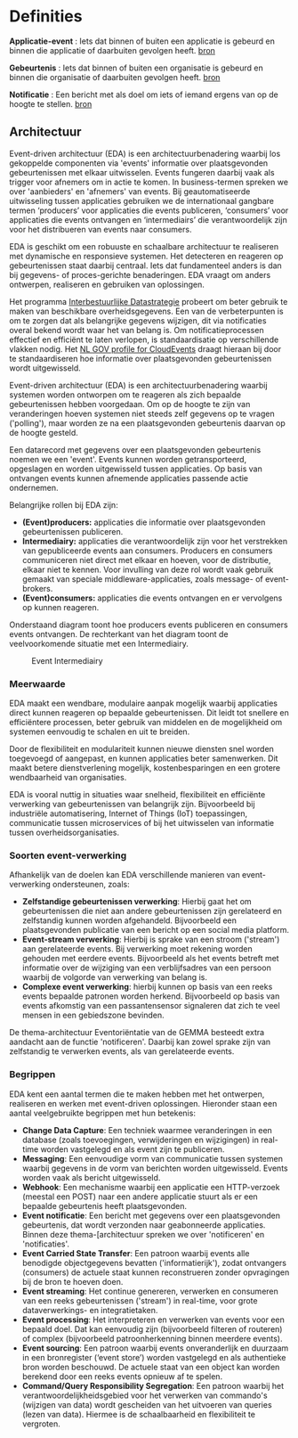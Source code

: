 
# Definities

**Applicatie-event** : Iets dat binnen of buiten een applicatie is gebeurd en binnen die applicatie of daarbuiten gevolgen heeft. [bron](https://www.gemmaonline.nl/wiki/Id-9e48d727-8af0-4007-ac4e-5a27c0738f85)

**Gebeurtenis** : Iets dat binnen of buiten een organisatie is gebeurd en binnen die organisatie of daarbuiten gevolgen heeft. [bron](https://www.gemmaonline.nl/wiki/Id-a79cbfcb-6c58-4793-9fc9-4401a4c7aaf7)

**Notificatie** : Een bericht met als doel om iets of iemand ergens van op de hoogte te stellen. [bron](https://www.gemmaonline.nl/wiki/Id-08a2be25-75aa-4523-b29c-d4bfadeaa2cf)

## Architectuur

Event-driven architectuur (EDA) is een architectuurbenadering waarbij los gekoppelde componenten via 'events' informatie over plaatsgevonden gebeurtenissen met elkaar uitwisselen. Events fungeren daarbij vaak als trigger voor afnemers om in actie te komen. In business-termen spreken we over 'aanbieders' en 'afnemers' van events. Bij geautomatiseerde uitwisseling tussen applicaties gebruiken we de internationaal gangbare termen ‘producers’ voor applicaties die events publiceren, ‘consumers’ voor applicaties die events ontvangen en ‘intermediairs’ die verantwoordelijk zijn voor het distribueren van events naar consumers.

EDA is geschikt om een robuuste en schaalbare architectuur te realiseren met dynamische en responsieve systemen. Het detecteren en reageren op gebeurtenissen staat daarbij centraal. Iets dat fundamenteel anders is dan bij gegevens- of proces-gerichte benaderingen. EDA vraagt om anders ontwerpen, realiseren en gebruiken van oplossingen.

Het programma [Interbestuurlijke Datastrategie](https://www.digitaleoverheid.nl/interbestuurlijke-datastrategie/) probeert om beter gebruik te maken van beschikbare overheidsgegevens. Een van de verbeterpunten is om te zorgen dat als belangrijke gegevens wijzigen, dit via notificaties overal bekend wordt waar het van belang is. Om notificatieprocessen effectief en efficiënt te laten verlopen, is standaardisatie op verschillende vlakken nodig. Het [NL GOV profile for CloudEvents](https://www.logius.nl/domeinen/gegevensuitwisseling/nl-gov-profile-cloudevents/wat-nl-gov-profile-cloudevents) draagt hieraan bij door te standaardiseren hoe informatie over plaatsgevonden gebeurtenissen wordt uitgewisseld.

Event-driven architectuur (EDA) is een architectuurbenadering waarbij systemen worden ontworpen om te reageren als zich bepaalde gebeurtenissen hebben voorgedaan. Om op de hoogte te zijn van veranderingen hoeven systemen niet steeds zelf gegevens op te vragen ('polling'), maar worden ze na een plaatsgevonden gebeurtenis daarvan op de hoogte gesteld.

Een datarecord met gegevens over een plaatsgevonden gebeurtenis noemen we een 'event'. Events kunnen worden getransporteerd, opgeslagen en worden uitgewisseld tussen applicaties. Op basis van ontvangen events kunnen afnemende applicaties passende actie ondernemen.

Belangrijke rollen bij EDA zijn:

- **(Event)producers:** applicaties die informatie over plaatsgevonden gebeurtenissen publiceren.
- **Intermediairy:** applicaties die verantwoordelijk zijn voor het verstrekken van gepubliceerde events aan consumers. Producers en consumers communiceren niet direct met elkaar en hoeven, voor de distributie, elkaar niet te kennen. Voor invulling van deze rol wordt vaak gebruik gemaakt van speciale middleware-applicaties, zoals message- of event-brokers.
- **(Event)consumers:** applicaties die events ontvangen en er vervolgens op kunnen reageren.

Onderstaand diagram toont hoe producers events publiceren en consumers events ontvangen. De rechterkant van het diagram toont de veelvoorkomende situatie met een Intermediairy.

<figure>
  <object data="../../media/Event-driven_architectuur_1.png" type="image/png" id="eda"></object>
  <figcaption>Event Intermediairy</figcaption>
</figure>

### Meerwaarde

EDA maakt een wendbare, modulaire aanpak mogelijk waarbij applicaties direct kunnen reageren op bepaalde gebeurtenissen. Dit leidt tot  snellere en efficiëntere processen, beter gebruik van middelen en de  mogelijkheid om systemen eenvoudig te schalen en uit te breiden.

Door de flexibiliteit en modulariteit kunnen nieuwe diensten snel worden  toegevoegd of aangepast, en kunnen applicaties beter samenwerken. Dit  maakt betere dienstverlening mogelijk, kostenbesparingen en een grotere  wendbaarheid van organisaties.

EDA is vooral nuttig in situaties waar  snelheid, flexibiliteit en efficiënte verwerking van gebeurtenissen van  belangrijk zijn. Bijvoorbeeld bij industriële automatisering, Internet  of Things (IoT) toepassingen, communicatie tussen microservices of bij  het uitwisselen van informatie tussen overheidsorganisaties.

### Soorten event-verwerking

Afhankelijk van de doelen kan EDA verschillende manieren van event-verwerking ondersteunen, zoals:

- **Zelfstandige gebeurtenissen verwerking**: Hierbij gaat het om  gebeurtenissen die niet aan andere gebeurtenissen zijn gerelateerd en  zelfstandig kunnen worden afgehandeld. Bijvoorbeeld een plaatsgevonden  publicatie van een bericht op een social media platform.
- **Event-stream verwerking**:  Hierbij is sprake van een stroom  ('stream') aan gerelateerde events. Bij verwerking moet rekening worden  gehouden met eerdere events. Bijvoorbeeld als het events betreft met informatie over de wijziging van een verblijfsadres van een persoon waarbij de volgorde van verwerking van belang is.
- **Complexe event verwerking**: hierbij kunnen op basis van een reeks  events bepaalde patronen worden herkend. Bijvoorbeeld op basis van  events afkomstig van een passantensensor signaleren dat zich te veel  mensen in een gebiedszone bevinden.

De thema-architectuur Eventoriëntatie van de GEMMA besteedt extra aandacht aan de functie 'notificeren'.  Daarbij kan zowel sprake zijn van zelfstandig te verwerken events, als  van gerelateerde events.

### Begrippen

EDA kent een aantal termen die te maken hebben met het ontwerpen,  realiseren en werken met event-driven oplossingen. Hieronder staan een  aantal veelgebruikte begrippen met hun betekenis:

- **Change Data Capture**: Een techniek waarmee veranderingen in een database (zoals  toevoegingen, verwijderingen en wijzigingen) in real-time worden  vastgelegd en als event zijn te publiceren.
- **Messaging**: Een eenvoudige vorm van communicatie tussen systemen  waarbij gegevens in de vorm van berichten worden uitgewisseld. Events  worden vaak als bericht uitgewisseld.
- **Webhook**: Een mechanisme waarbij een applicatie een HTTP-verzoek (meestal een POST) naar een andere applicatie stuurt als er een bepaalde gebeurtenis heeft plaatsgevonden.
- **Event notificatie**: Een bericht met gegevens over een plaatsgevonden gebeurtenis, dat wordt verzonden naar geabonneerde applicaties. Binnen deze thema-[architectuur spreken we over 'notificeren' en 'notificaties'.
- **Event Carried State Transfer**: Een patroon waarbij events alle benodigde objectgegevens bevatten  ('informatierijk'), zodat ontvangers (consumers) de actuele staat kunnen reconstrueren zonder opvragingen bij de bron te hoeven doen.
- **Event streaming**: Het continue genereren, verwerken en consumeren van een reeks gebeurtenissen ('stream') in real-time, voor grote  dataverwerkings- en integratietaken.
- **Event processing**: Het interpreteren en verwerken van events voor een bepaald doel. Dat kan eenvoudig zijn (bijvoorbeeld filteren of  routeren) of complex (bijvoorbeeld patroonherkenning binnen meerdere  events).
- **Event sourcing**: Een patroon waarbij events onveranderlijk en duurzaam in een bronregister (‘event  store’) worden vastgelegd en als authentieke bron worden beschouwd. De  actuele staat van een object kan worden berekend door een reeks events  opnieuw af te spelen.
- **Command/Query Responsibility Segregation**: Een patroon waarbij het verantwoordelijkheidsgebied voor het verwerken van commando's (wijzigen van data) wordt gescheiden van het uitvoeren van queries (lezen van data). Hiermee is de schaalbaarheid en flexibiliteit te vergroten.
